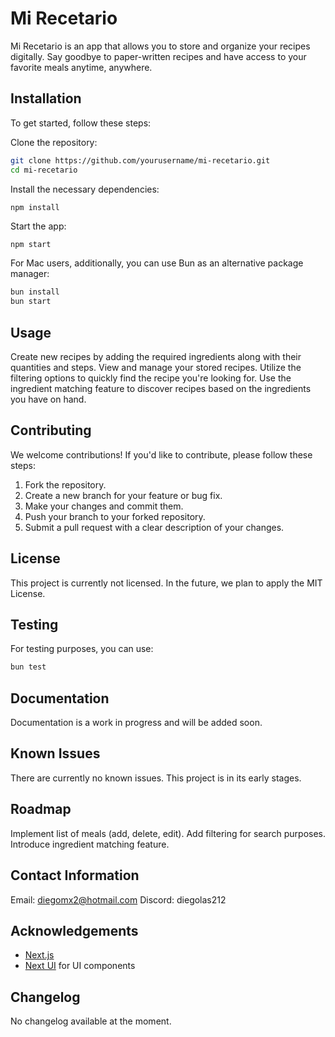 # Mi Recetario

Mi Recetario is an app that allows you to store and organize your recipes digitally. Say goodbye to paper-written recipes and have access to your favorite meals anytime, anywhere.

## Installation

To get started, follow these steps:

Clone the repository:

```bash
git clone https://github.com/yourusername/mi-recetario.git
cd mi-recetario
```

Install the necessary dependencies:

```bash
npm install
```
Start the app:
```
npm start
```
For Mac users, additionally, you can use Bun as an alternative package manager:

```bash
bun install
bun start
```
## Usage
Create new recipes by adding the required ingredients along with their quantities and steps.
View and manage your stored recipes.
Utilize the filtering options to quickly find the recipe you're looking for.
Use the ingredient matching feature to discover recipes based on the ingredients you have on hand.

## Contributing
We welcome contributions! If you'd like to contribute, please follow these steps:

1. Fork the repository.
2. Create a new branch for your feature or bug fix.
3. Make your changes and commit them.
4. Push your branch to your forked repository.
5. Submit a pull request with a clear description of your changes.

## License
This project is currently not licensed. In the future, we plan to apply the MIT License.

## Testing
For testing purposes, you can use:
```bash
bun test
```

## Documentation
Documentation is a work in progress and will be added soon.

## Known Issues
There are currently no known issues. This project is in its early stages.

## Roadmap
Implement list of meals (add, delete, edit).
Add filtering for search purposes.
Introduce ingredient matching feature.
## Contact Information
Email: diegomx2@hotmail.com
Discord: diegolas212

## Acknowledgements
* [Next.js](https://nextjs.org/)
* [Next UI](https://nextui.org/) for UI components

## Changelog
No changelog available at the moment.
